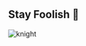 ## Stay Foolish 👋

<!--
**Tonni1973/Tonni1973** is a ✨ _special_ ✨ repository because its `README.md` (this file) appears on your GitHub profile.

Here are some ideas to get you started:

- 🔭 I’m currently working on ...
- 🌱 I’m currently learning ...
- 👯 I’m looking to collaborate on ...
- 🤔 I’m looking for help with ...
- 💬 Ask me about ...
- 📫 How to reach me: ...
- 😄 Pronouns: ...
- ⚡ Fun fact: ...
-->

![knight](https://media.giphy.com/media/v1.Y2lkPTc5MGI3NjExcXdxYWUyYWxsMXZpMWZmM2VvczQxdGIyaThqNzhleXR3cHp5bjYwZSZlcD12MV9naWZzX3NlYXJjaCZjdD1n/3XxGFZSJvOWHI5o9pc/giphy.gif)